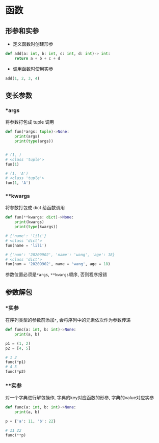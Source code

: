 <!--
 * @Description: 
 * @Version: 1.0
 * @Author: dmjcb
 * @Email:  
 * @Date: 2021-12-18 21:00:48
 * @LastEditors: dmjcb
 * @LastEditTime: 2024-07-23 19:35:28
-->

# 函数

## 形参和实参

- 定义函数时创建形参

```py
def add(a: int, b: int, c: int, d: int)-> int:
    return a + b + c + d
```

- 调用函数时使用实参

```py
add(1, 2, 3, 4)
```

## 变长参数

### *args

将参数打包成 tuple 调用

```py
def fun(*args: tuple)->None:
    print(args)
    print(type(args))


# (1, )
# <class 'tuple'>
fun(1)

# (1, 'A')
# <class 'tuple'>
fun(1, 'A')
```

### **kwargs

将参数打包成 dict 给函数调用

```py
def fun(**kwargs: dict)->None:
    print(kwargs)
    print(type(kwargs))

# {'name': 'lili'}
# <class 'dict'>
fun(name = 'lili')

# {'num': '20209902', 'name': 'wang', 'age': 18}
# <class 'dict'>
fun(num = '20209902', name = 'wang', age = 18)
```

参数位置必须是`*args`, `**kwargs`顺序, 否则程序报错

## 参数解包

### *实参

在序列类型的参数前添加`*`, 会将序列中的元素依次作为参数传递

```py
def func(a: int, b: int)->None:
    print(a, b)

p1 = (1, 2)
p2 = [4, 5]

# 1 2
func(*p1)
# 4 5
func(*p2)
```

### **实参

对一个字典进行解包操作, 字典的key对应函数的形参, 字典的value对应实参

```py
def func(a: int, b: int)->None:
    print(a, b)

p = {'a': 11, 'b': 22}

# 11 22
func(**p)
```
